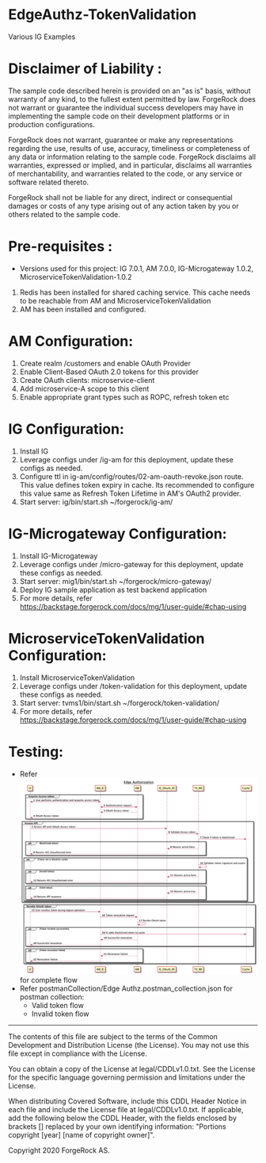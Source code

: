 # EdgeAuthz-TokenValidation

Various IG Examples <br />

Disclaimer of Liability :
=========================
The sample code described herein is provided on an "as is" basis, without warranty of any kind, to the fullest extent
permitted by law. ForgeRock does not warrant or guarantee the individual success developers may have in implementing the
sample code on their development platforms or in production configurations.

ForgeRock does not warrant, guarantee or make any representations regarding the use, results of use, accuracy,
timeliness or completeness of any data or information relating to the sample code. ForgeRock disclaims all warranties,
expressed or implied, and in particular, disclaims all warranties of merchantability, and warranties related to the
code, or any service or software related thereto.

ForgeRock shall not be liable for any direct, indirect or consequential damages or costs of any type arising out of any
action taken by you or others related to the sample code.

Pre-requisites :
================
* Versions used for this project: IG 7.0.1, AM 7.0.0, IG-Microgateway 1.0.2, MicroserviceTokenValidation-1.0.2

1. Redis has been installed for shared caching service. This cache needs to be reachable from AM and MicroserviceTokenValidation
2. AM has been installed and configured. 

AM Configuration:
=====================
1. Create realm /customers and enable OAuth Provider
2. Enable Client-Based OAuth 2.0 tokens for this provider
3. Create OAuth clients: microservice-client
4. Add microservice-A scope to this client
5. Enable appropriate grant types such as ROPC, refresh token etc 

IG Configuration:
=====================
1. Install IG
2. Leverage configs under /ig-am for this deployment, update these configs as needed. 
3. Configure ttl in ig-am/config/routes/02-am-oauth-revoke.json route. This value defines token expiry in cache. Its recommended to configure this value same as Refresh Token Lifetime in AM's OAuth2 provider.    
4. Start server: ig/bin/start.sh ~/forgerock/ig-am/

IG-Microgateway Configuration:
=====================
1. Install IG-Microgateway
2. Leverage configs under /micro-gateway for this deployment, update these configs as needed.
3. Start server: mig1/bin/start.sh ~/forgerock/micro-gateway/
4. Deploy IG sample application as test backend application
5. For more details, refer https://backstage.forgerock.com/docs/mg/1/user-guide/#chap-using 

MicroserviceTokenValidation Configuration:
=====================
1. Install MicroserviceTokenValidation
2. Leverage configs under /token-validation for this deployment, update these configs as needed.
3. Start server: tvms1/bin/start.sh ~/forgerock/token-validation/
4. For more details, refer https://backstage.forgerock.com/docs/mg/1/user-guide/#chap-using
   

Testing:
=========================
* Refer ![ScreenShot](./diagrams/EdgeAuthzSequence.png) for complete flow
* Refer postmanCollection/Edge Authz.postman_collection.json for postman collection:
   - Valid token flow 
   - Invalid token flow  


* * *

The contents of this file are subject to the terms of the Common Development and Distribution License (the License). You
may not use this file except in compliance with the License.

You can obtain a copy of the License at legal/CDDLv1.0.txt. See the License for the specific language governing
permission and limitations under the License.

When distributing Covered Software, include this CDDL Header Notice in each file and include the License file at
legal/CDDLv1.0.txt. If applicable, add the following below the CDDL Header, with the fields enclosed by brackets []
replaced by your own identifying information: "Portions copyright [year] [name of copyright owner]".

Copyright 2020 ForgeRock AS.

